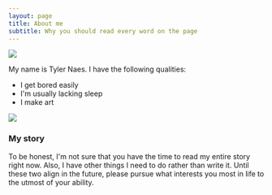 ```yaml
---
layout: page
title: About me
subtitle: Why you should read every word on the page
---
```


![]({{site.url}}/assets/img/profile.jpg)  

My name is Tyler Naes. I have the following qualities:

- I get bored easily
- I'm usually lacking sleep
- I make art

![]({{site.url}}/assets/img/profile2.jpg)  

### My story

To be honest, I'm not sure that you have the time to read my entire story right now. Also, I have other things I need to do rather than write it. Until these two align in the future, please pursue what interests you most in life to the utmost of your ability.
